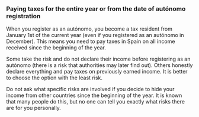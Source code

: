 ### Paying taxes for the entire year or from the date of autónomo registration

When you register as an autónomo, you become a tax resident from January 1st of the current year (even if you registered
as an autónomo in December). This means you need to pay taxes in Spain on all income received since the beginning of the
year.

Some take the risk and do not declare their income before registering as an autónomo (there is a risk that authorities
may later find out). Others honestly declare everything and pay taxes on previously earned income. It is better to
choose the option with the least risk.

Do not ask what specific risks are involved if you decide to hide your income from other countries since the beginning
of the year. It is known that many people do this, but no one can tell you exactly what risks there are for you
personally.
